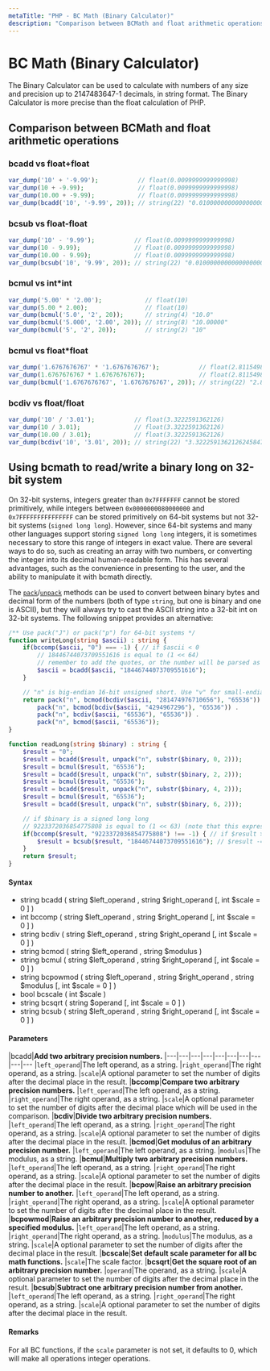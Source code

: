 ```yaml
---
metaTitle: "PHP - BC Math (Binary Calculator)"
description: "Comparison between BCMath and float arithmetic operations, Using bcmath to read/write a binary long on 32-bit system"
---
```


# BC Math (Binary Calculator)


The Binary Calculator can be used to calculate with numbers of any size and precision up to 2147483647-1 decimals, in string format. The Binary Calculator is more precise than the float calculation of PHP.



## Comparison between BCMath and float arithmetic operations


### bcadd vs float+float

```php
var_dump('10' + '-9.99');           // float(0.0099999999999998)
var_dump(10 + -9.99);               // float(0.0099999999999998)
var_dump(10.00 + -9.99);            // float(0.0099999999999998)
var_dump(bcadd('10', '-9.99', 20)); // string(22) "0.01000000000000000000"

```

### bcsub vs float-float

```php
var_dump('10' - '9.99');           // float(0.0099999999999998)
var_dump(10 - 9.99);               // float(0.0099999999999998)
var_dump(10.00 - 9.99);            // float(0.0099999999999998)
var_dump(bcsub('10', '9.99', 20)); // string(22) "0.01000000000000000000"

```

### bcmul vs int*int

```php
var_dump('5.00' * '2.00');            // float(10)
var_dump(5.00 * 2.00);                // float(10)
var_dump(bcmul('5.0', '2', 20));      // string(4) "10.0"
var_dump(bcmul('5.000', '2.00', 20)); // string(8) "10.00000"
var_dump(bcmul('5', '2', 20));        // string(2) "10"

```

### bcmul vs float*float

```php
var_dump('1.6767676767' * '1.6767676767');           // float(2.8115498416259)
var_dump(1.6767676767 * 1.6767676767);               // float(2.8115498416259)
var_dump(bcmul('1.6767676767', '1.6767676767', 20)); // string(22) "2.81154984162591572289"

```

### bcdiv vs float/float

```php
var_dump('10' / '3.01');           // float(3.3222591362126)
var_dump(10 / 3.01);               // float(3.3222591362126)
var_dump(10.00 / 3.01);            // float(3.3222591362126)
var_dump(bcdiv('10', '3.01', 20)); // string(22) "3.32225913621262458471"

```



## Using bcmath to read/write a binary long on 32-bit system


On 32-bit systems, integers greater than `0x7FFFFFFF` cannot be stored primitively, while integers between `0x0000000080000000` and `0x7FFFFFFFFFFFFFFF` can be stored primitively on 64-bit systems but not 32-bit systems (`signed long long`). However, since 64-bit systems and many other languages support storing `signed long long` integers, it is sometimes necessary to store this range of integers in exact value. There are several ways to do so, such as creating an array with two numbers, or converting the integer into its decimal human-readable form. This has several advantages, such as the convenience in presenting to the user, and the ability to manipulate it with bcmath directly.

The [`pack`](https://php.net/pack)/[`unpack`](https://php.net/unpack) methods can be used to convert between binary bytes and decimal form of the numbers (both of type `string`, but one is binary and one is ASCII), but they will always try to cast the ASCII string into a 32-bit int on 32-bit systems. The following snippet provides an alternative:

```php
/** Use pack("J") or pack("p") for 64-bit systems */
function writeLong(string $ascii) : string {
    if(bccomp($ascii, "0") === -1) { // if $ascii < 0
        // 18446744073709551616 is equal to (1 << 64)
        // remember to add the quotes, or the number will be parsed as a float literal
        $ascii = bcadd($ascii, "18446744073709551616");
    }

    // "n" is big-endian 16-bit unsigned short. Use "v" for small-endian.
    return pack("n", bcmod(bcdiv($ascii, "281474976710656"), "65536")) .
        pack("n", bcmod(bcdiv($ascii, "4294967296"), "65536")) .
        pack("n", bcdiv($ascii, "65536"), "65536")) .
        pack("n", bcmod($ascii, "65536"));
}

function readLong(string $binary) : string {
    $result = "0";
    $result = bcadd($result, unpack("n", substr($binary, 0, 2)));
    $result = bcmul($result, "65536");
    $result = bcadd($result, unpack("n", substr($binary, 2, 2)));
    $result = bcmul($result, "65536");
    $result = bcadd($result, unpack("n", substr($binary, 4, 2)));
    $result = bcmul($result, "65536");
    $result = bcadd($result, unpack("n", substr($binary, 6, 2)));

    // if $binary is a signed long long
    // 9223372036854775808 is equal to (1 << 63) (note that this expression actually does not work even on 64-bit systems)
    if(bccomp($result, "9223372036854775808") !== -1) { // if $result >= 9223372036854775807
        $result = bcsub($result, "18446744073709551616"); // $result -= (1 << 64)
    }
    return $result;
}

```



#### Syntax


- string bcadd ( string $left_operand , string $right_operand [, int $scale = 0 ] )
- int bccomp ( string $left_operand , string $right_operand [, int $scale = 0 ] )
- string bcdiv ( string $left_operand , string $right_operand [, int $scale = 0 ] )
- string bcmod ( string $left_operand , string $modulus )
- string bcmul ( string $left_operand , string $right_operand [, int $scale = 0 ] )
- string bcpowmod ( string $left_operand , string $right_operand , string $modulus [, int $scale = 0 ] )
- bool bcscale ( int $scale )
- string bcsqrt ( string $operand [, int $scale = 0 ] )
- string bcsub ( string $left_operand , string $right_operand [, int $scale = 0 ] )



#### Parameters


|bcadd|**Add two arbitrary precision numbers.**
|---|---|---|---|---|---|---|---|---|---
|`left_operand`|The left operand, as a string.
|`right_operand`|The right operand, as a string.
|`scale`|A optional parameter to set the number of digits after the decimal place in the result.
|**bccomp**|****Compare two arbitrary precision numbers.****
|`left_operand`|The left operand, as a string.
|`right_operand`|The right operand, as a string.
|`scale`|A optional parameter to set the number of digits after the decimal place which will be used in the comparison.
|**bcdiv**|****Divide two arbitrary precision numbers.****
|`left_operand`|The left operand, as a string.
|`right_operand`|The right operand, as a string.
|`scale`|A optional parameter to set the number of digits after the decimal place in the result.
|**bcmod**|****Get modulus of an arbitrary precision number.****
|`left_operand`|The left operand, as a string.
|`modulus`|The modulus, as a string.
|**bcmul**|****Multiply two arbitrary precision numbers.****
|`left_operand`|The left operand, as a string.
|`right_operand`|The right operand, as a string.
|`scale`|A optional parameter to set the number of digits after the decimal place in the result.
|**bcpow**|****Raise an arbitrary precision number to another.****
|`left_operand`|The left operand, as a string.
|`right_operand`|The right operand, as a string.
|`scale`|A optional parameter to set the number of digits after the decimal place in the result.
|**bcpowmod**|****Raise an arbitrary precision number to another, reduced by a specified modulus.****
|`left_operand`|The left operand, as a string.
|`right_operand`|The right operand, as a string.
|`modulus`|The modulus, as a string.
|`scale`|A optional parameter to set the number of digits after the decimal place in the result.
|**bcscale**|****Set default scale parameter for all bc math functions.****
|`scale`|The scale factor.
|**bcsqrt**|****Get the square root of an arbitrary precision number.****
|`operand`|The operand, as a string.
|`scale`|A optional parameter to set the number of digits after the decimal place in the result.
|**bcsub**|****Subtract one arbitrary precision number from another.****
|`left_operand`|The left operand, as a string.
|`right_operand`|The right operand, as a string.
|`scale`|A optional parameter to set the number of digits after the decimal place in the result.



#### Remarks


For all BC functions, if the `scale` parameter is not set, it defaults to 0, which will make all operations integer operations.

